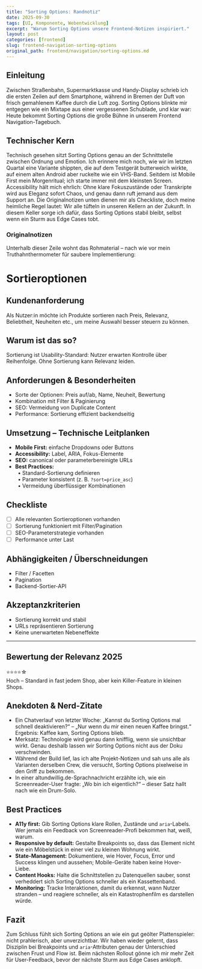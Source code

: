 ```yaml
---
title: "Sorting Options: Randnotiz"
date: 2025-09-30
tags: [UI, Komponente, Webentwicklung]
excerpt: "Warum Sorting Options unsere Frontend-Notizen inspiriert."
layout: post
categories: [frontend]
slug: frontend-navigation-sorting-options
original_path: frontend/navigation/sorting-options.md
---
```


## Einleitung
Zwischen Straßenbahn, Supermarktkasse und Handy-Display schrieb ich die ersten Zeilen auf dem Smartphone, während in Bremen der Duft von frisch gemahlenem Kaffee durch die Luft zog. Sorting Options blinkte mir entgegen wie ein Mixtape aus einer vergessenen Schublade, und klar war: Heute bekommt Sorting Options die große Bühne in unserem Frontend Navigation-Tagebuch.

## Technischer Kern
Technisch gesehen sitzt Sorting Options genau an der Schnittstelle zwischen Ordnung und Emotion. Ich erinnere mich noch, wie wir im letzten Quartal eine Variante shippten, die auf dem Testgerät butterweich wirkte, auf einem alten Android aber ruckelte wie ein VHS-Band. Seitdem ist Mobile First mein Morgenritual; ich starte immer mit dem kleinsten Screen. Accessibility hält mich ehrlich: Ohne klare Fokuszustände oder Transkripte wird aus Eleganz sofort Chaos, und genau dann ruft jemand aus dem Support an. Die Originalnotizen unten dienen mir als Checkliste, doch meine heimliche Regel lautet: Wir alle tüfteln in unseren Kellern an der Zukunft. In diesem Keller sorge ich dafür, dass Sorting Options stabil bleibt, selbst wenn ein Sturm aus Edge Cases tobt.

### Originalnotizen
Unterhalb dieser Zeile wohnt das Rohmaterial – nach wie vor mein Truthahnthermometer für saubere Implementierung:
# Sortieroptionen

## Kundenanforderung  
Als Nutzer:in möchte ich Produkte sortieren nach Preis, Relevanz, Beliebtheit, Neuheiten etc., um meine Auswahl besser steuern zu können.

## Warum ist das so?  
Sortierung ist Usability-Standard: Nutzer erwarten Kontrolle über Reihenfolge. Ohne Sortierung kann Relevanz leiden.

## Anforderungen & Besonderheiten  
- Sorte der Optionen: Preis auf/ab, Name, Neuheit, Bewertung  
- Kombination mit Filter & Paginierung  
- SEO: Vermeidung von Duplicate Content  
- Performance: Sortierung effizient backendseitig  

## Umsetzung – Technische Leitplanken  
- **Mobile First:** einfache Dropdowns oder Buttons  
- **Accessibility:** Label, ARIA, Fokus-Elemente  
- **SEO:** canonical oder parameterbereinigte URLs  
- **Best Practices:**  
 • Standard-Sortierung definieren  
 • Parameter konsistent (z. B. `?sort=price_asc`)  
 • Vermeidung überflüssiger Kombinationen  

## Checkliste  
- [ ] Alle relevanten Sortieroptionen vorhanden  
- [ ] Sortierung funktioniert mit Filter/Pagination  
- [ ] SEO-Parameterstrategie vorhanden  
- [ ] Performance unter Last  

## Abhängigkeiten / Überschneidungen  
- Filter / Facetten  
- Pagination  
- Backend-Sortier-API  

## Akzeptanzkriterien  
- Sortierung korrekt und stabil  
- URLs repräsentieren Sortierung  
- Keine unerwarteten Nebeneffekte  

---

## Bewertung der Relevanz 2025  
⭐⭐⭐⭐☆  
Hoch – Standard in fast jedem Shop, aber kein Killer-Feature in kleinen Shops.

## Anekdoten & Nerd-Zitate
- Ein Chatverlauf von letzter Woche: „Kannst du Sorting Options mal schnell deaktivieren?“ – „Nur wenn du mir einen neuen Kaffee bringst.“ Ergebnis: Kaffee kam, Sorting Options blieb.
- Merksatz: Technologie wird genau dann knifflig, wenn sie unsichtbar wirkt. Genau deshalb lassen wir Sorting Options nicht aus der Doku verschwinden.
- Während der Build lief, las ich alte Projekt-Notizen und sah uns alle als Varianten derselben Crew, die versucht, Sorting Options pixelweise in den Griff zu bekommen.
- In einer altundwillig.de-Sprachnachricht erzählte ich, wie ein Screenreader-User fragte: „Wo bin ich eigentlich?“ – dieser Satz hallt nach wie ein Drum-Solo.

## Best Practices
- **A11y first:** Gib Sorting Options klare Rollen, Zustände und `aria`-Labels. Wer jemals ein Feedback von Screenreader-Profi bekommen hat, weiß, warum.
- **Responsive by default:** Gestalte Breakpoints so, dass das Element nicht wie ein Möbelstück in einer viel zu kleinen Wohnung wirkt.
- **State-Management:** Dokumentiere, wie Hover, Focus, Error und Success klingen und aussehen; Mobile-Geräte haben keine Hover-Liebe.
- **Content Hooks:** Halte die Schnittstellen zu Datenquellen sauber, sonst verheddert sich Sorting Options schneller als ein Kassettenband.
- **Monitoring:** Tracke Interaktionen, damit du erkennst, wann Nutzer stranden – und reagiere schneller, als ein Katastrophenfilm es darstellen würde.

## Fazit
Zum Schluss fühlt sich Sorting Options an wie ein gut geölter Plattenspieler: nicht prahlerisch, aber unverzichtbar. Wir haben wieder gelernt, dass Disziplin bei Breakpoints und `aria`-Attributen genau der Unterschied zwischen Frust und Flow ist. Beim nächsten Rollout gönne ich mir mehr Zeit für User-Feedback, bevor der nächste Sturm aus Edge Cases anklopft.
